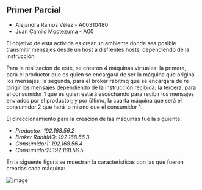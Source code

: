## Primer Parcial

- Alejandra Ramos Vélez - A00310480
- Juan Camilo Moctezuma - A00

El objetivo de esta activida es crear un ambiente donde sea posible transmitir mensajes desde un host a disfrentes hosts, dependiendo de la instrucción.

Para la realización de este, se crearon 4 máquinas virtuales: la primera, para el productor que es quien se encargará de ser la máquina que origina los mensajes; la segunda, para el broker rabitmq que se encargará de re dirigir los mensajes dependiendo de la instrucción recibida; la tercera, para el consumidor 1 que es quien estará escuchando para recibir los mensajes enviados por el productor; y por último, la cuarta máquina que será el consumidor 2 que hará lo mismo que el consumidor 1.

El direccionamiento para la creación de las máquinas fue la siguiente:

- _Productor: 192.168.56.2_
- _Broker RabitMQ: 192.168.56.3_
- _Consumidor1: 192.168.56.4_
- _Consumidor2: 192.168.56.5_

En la siguente figura se muestran la caracteristicas con las que fueron creadas cada máquina:

![image](https://drive.google.com/uc?export=view&id=1amQ8jSHA79Sl7eCoWVfRvDOx9kNPoPyS)
